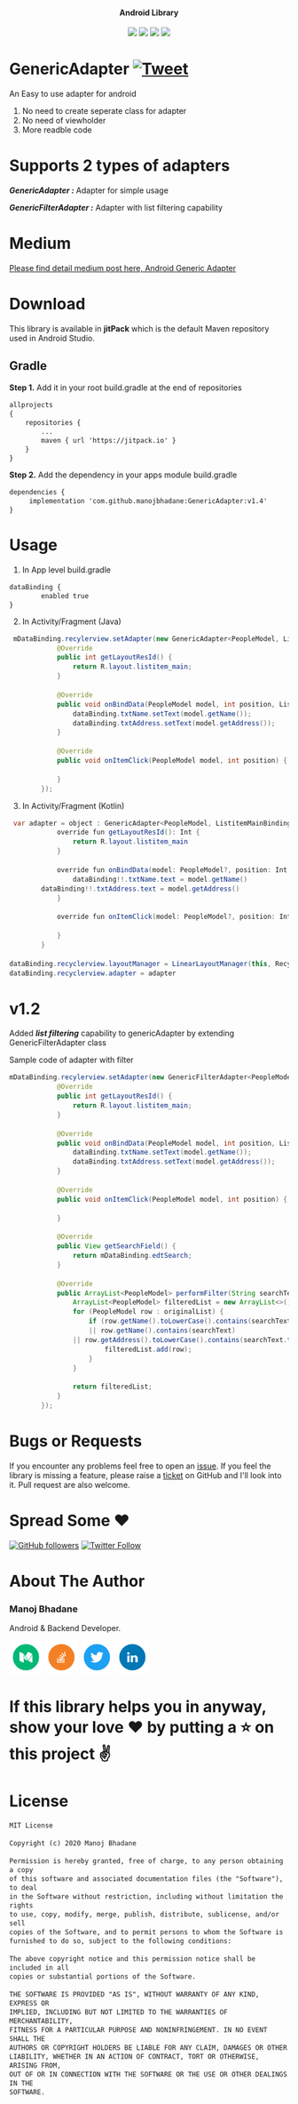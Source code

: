 <h4 align="center">Android Library</h4>

<p align="center">
  <a target="_blank" href="https://android-arsenal.com/api?level=16"><img src="https://img.shields.io/badge/API-16%2B-orange.svg"></a>
  <a target="_blank" href="https://jitpack.io/#ivankostadinovic/GenericAdapter/1.5.3r"><img src="https://jitpack.io/v/manojbhadane/GenericAdapter.svg"></a>
  <a target="_blank" href="https://android-arsenal.com/details/1/7607"><img src="https://img.shields.io/badge/Android%20Arsenal-GenericAdapter-brightgreen.svg?style=flat"></a>
  <a target="_blank" href="https://paypal.me/manojbhadane" title="Donate using PayPal"><img src="https://img.shields.io/badge/paypal-donate-blue.svg" /></a>
</p>



# GenericAdapter [![Tweet](https://img.shields.io/twitter/url/http/shields.io.svg?style=social)](https://twitter.com/intent/tweet?url=https://github.com/manojbhadane/GenericAdapter)

An Easy to use adapter for android

1. No need to create seperate class for adapter
2. No need of viewholder 
3. More readble code

# Supports 2 types of adapters
***GenericAdapter :*** Adapter for simple usage

***GenericFilterAdapter :*** Adapter with list filtering capability


# Medium 
[Please find detail medium post here, Android Generic Adapter](https://medium.com/@manojbhadane/android-generic-recyclerview-adapter-c0024161f1bc)

# Download

This library is available in **jitPack** which is the default Maven repository used in Android Studio.

## Gradle 
**Step 1.** Add it in your root build.gradle at the end of repositories
```Gradle
allprojects 
{
	repositories {
		...
		maven { url 'https://jitpack.io' }
	}
}
```

**Step 2.** Add the dependency in your apps module build.gradle
```Gradle
dependencies {
	 implementation 'com.github.manojbhadane:GenericAdapter:v1.4'
}
```

# Usage

1. In App level build.gradle 
```Gradle
dataBinding {
        enabled true
}
```
2. In Activity/Fragment (Java)
```Java
 mDataBinding.recylerview.setAdapter(new GenericAdapter<PeopleModel, ListitemMainBinding>(this, arrayList) {
            @Override
            public int getLayoutResId() {
                return R.layout.listitem_main;
            }

            @Override
            public void onBindData(PeopleModel model, int position, ListitemMainBinding dataBinding) {
                dataBinding.txtName.setText(model.getName());
                dataBinding.txtAddress.setText(model.getAddress());
            }

            @Override
            public void onItemClick(PeopleModel model, int position) {

            }
        });
```
3. In Activity/Fragment (Kotlin)
```Java
 var adapter = object : GenericAdapter<PeopleModel, ListitemMainBinding>(this, arrayList) {
            override fun getLayoutResId(): Int {
                return R.layout.listitem_main
            }

            override fun onBindData(model: PeopleModel?, position: Int, dataBinding: ListitemMainBinding?) {
                dataBinding!!.txtName.text = model.getName()
		dataBinding!!.txtAddress.text = model.getAddress()
            }

            override fun onItemClick(model: PeopleModel?, position: Int) {

            }
        }
	
dataBinding.recyclerview.layoutManager = LinearLayoutManager(this, RecyclerView.VERTICAL, false)
dataBinding.recyclerview.adapter = adapter

```

# v1.2
Added ***list filtering*** capability to genericAdapter by extending GenericFilterAdapter class

Sample code of adapter with filter
```Java
mDataBinding.recylerview.setAdapter(new GenericFilterAdapter<PeopleModel, ListitemMainBinding>(this, arrayList) {
            @Override
            public int getLayoutResId() {
                return R.layout.listitem_main;
            }

            @Override
            public void onBindData(PeopleModel model, int position, ListitemMainBinding dataBinding) {
                dataBinding.txtName.setText(model.getName());
                dataBinding.txtAddress.setText(model.getAddress());
            }

            @Override
            public void onItemClick(PeopleModel model, int position) {

            }

            @Override
            public View getSearchField() {
                return mDataBinding.edtSearch;
            }

            @Override
            public ArrayList<PeopleModel> performFilter(String searchText, ArrayList<PeopleModel> originalList) {
                ArrayList<PeopleModel> filteredList = new ArrayList<>();
                for (PeopleModel row : originalList) {
                    if (row.getName().toLowerCase().contains(searchText.toLowerCase()) 
		    		|| row.getName().contains(searchText) 
				|| row.getAddress().toLowerCase().contains(searchText.toLowerCase())) {
                        filteredList.add(row);
                    }
                }

                return filteredList;
            }
        });
```


# Bugs or Requests

If you encounter any problems feel free to open an [issue](https://github.com/manojbhadane/GenericAdapter/issues/new?assignees=&labels=&template=bug_report.md). If you feel the library is missing a feature, please raise a [ticket](https://github.com/manojbhadane/EasyRetro/issues/new?assignees=&labels=&template=feature_request.md) on GitHub and I'll look into it. Pull request are also welcome. 

# Spread Some :heart:
[![GitHub followers](https://img.shields.io/github/followers/manojbhadane.svg?style=social&label=Follow)](https://github.com/manojbhadane)  [![Twitter Follow](https://img.shields.io/twitter/follow/manojbhadane.svg?style=social)](https://twitter.com/Manoj_bhadane) 

# About The Author

### Manoj Bhadane

Android & Backend Developer.


<a href="https://medium.com/@manojbhadane"><img src="https://github.com/manojbhadane/Social-Icons/blob/master/medium-icon.png?raw=true" width="60"></a>
<a href="https://stackoverflow.com/users/4034678/manoj-bhadane"><img src="https://github.com/manojbhadane/Social-Icons/blob/master/stackoverflow-icon.png?raw=true" width="60"></a>
<a href="https://twitter.com/Manoj_bhadane"><img src="https://github.com/manojbhadane/Social-Icons/blob/master/twitter-icon.png?raw=true" width="60"></a>
<a href="https://in.linkedin.com/in/manojbhadane"><img src="https://github.com/manojbhadane/Social-Icons/blob/master/linkedin-icon.png?raw=true" width="60"></a>

# If this library helps you in anyway, show your love :heart: by putting a :star: on this project :v:

# License

```
MIT License

Copyright (c) 2020 Manoj Bhadane

Permission is hereby granted, free of charge, to any person obtaining a copy
of this software and associated documentation files (the "Software"), to deal
in the Software without restriction, including without limitation the rights
to use, copy, modify, merge, publish, distribute, sublicense, and/or sell
copies of the Software, and to permit persons to whom the Software is
furnished to do so, subject to the following conditions:

The above copyright notice and this permission notice shall be included in all
copies or substantial portions of the Software.

THE SOFTWARE IS PROVIDED "AS IS", WITHOUT WARRANTY OF ANY KIND, EXPRESS OR
IMPLIED, INCLUDING BUT NOT LIMITED TO THE WARRANTIES OF MERCHANTABILITY,
FITNESS FOR A PARTICULAR PURPOSE AND NONINFRINGEMENT. IN NO EVENT SHALL THE
AUTHORS OR COPYRIGHT HOLDERS BE LIABLE FOR ANY CLAIM, DAMAGES OR OTHER
LIABILITY, WHETHER IN AN ACTION OF CONTRACT, TORT OR OTHERWISE, ARISING FROM,
OUT OF OR IN CONNECTION WITH THE SOFTWARE OR THE USE OR OTHER DEALINGS IN THE
SOFTWARE.
```

